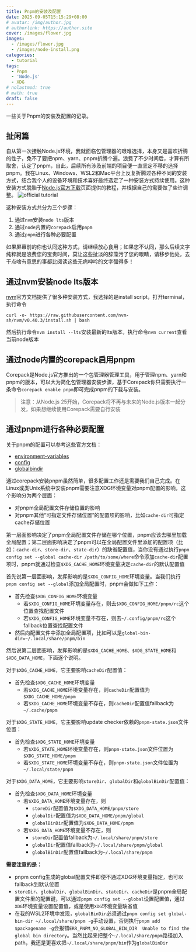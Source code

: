 ```yaml
---
title: Pnpm的安装及配置
date: 2025-09-05T15:15:29+08:00
# avatar: /img/author.jpg
# authorlink: https://author.site
cover: /images/flower.jpg
images:
  - /images/flower.jpg
  - /images/node-install.png
categories:
  - tutorial
tags:
  - Pnpm
  - 'Node.js'
  - XDG
# nolastmod: true
# math: true
draft: false
---
```


一些关于Pnpm的安装及配置的记录。

<!--more-->

## 扯闲篇

自从第一次接触Node.js环境，我就面临包管理器的艰难选择，本身又是喜欢折腾的性子，免不了要把npm、yarn、pnpm折腾个遍。浪费了不少时间后，才算有所取舍，认定了pnpm，自此，后续所有涉及前端的项目便一直坚定不移的选择pnpm。我在Linux、Windows、WSL2和Mac平台上反复折腾过各种不同的安装方式，结合我个人的设备环境和技术喜好最终选定了一种安装方式持续使用。这种安装方式脱胎于[Node.js官方下载](https://nodejs.org/en/download)页面提供的教程，并根据自己的需要做了些许调整。
![official tutorial](/images/node-install.png)

这种安装方式共分为三个步骤：

1. 通过`nvm`安装`node lts`版本
1. 通过`node`内置的`corepack`启用`pnpm`
1. 通过`pnpm`进行各种必要配置

如果屏幕前的你也认同这种方式，请继续放心食用；如果您不认同，那么后续文字纯粹就是浪费您的宝贵时间，莫让这些扯淡的辞藻污了您的眼睛，请移步他处，去干点啥有意思的事都比阅读这些无病呻吟的文字强得多！

## 通过nvm安装node lts版本

[nvm](https://github.com/nvm-sh/nvm)官方文档提供了很多种安装方式，我选择的是install script，打开terminal，执行命令

```shell
curl -o- https://raw.githubusercontent.com/nvm-sh/nvm/v0.40.3/install.sh | bash
```

然后执行命令`nvm install --lts`安装最新的lts版本，执行命令`nvm current`查看当前node版本

## 通过node内置的corepack启用pnpm

Corepack是Node.js官方推出的一个包管理器管理工具，用于管理npm、yarn和pnpm的版本，可以大为简化包管理器安装步骤，基于Corepack你只需要执行一条命令`corepack enable pnpm`即可完成pnpm的下载与安装。

> 注意：从Node.js 25开始，Corepack将不再与未来的Node.js版本一起分发，如果想继续使用Corepack需要自行安装

## 通过pnpm进行各种必要配置

关于pnpm的配置可以参考这些官方文档：

- [environment-variables](https://pnpm.io/pnpm-cli#environment-variables)
- [config](https://pnpm.io/cli/config)
- [globalbindir](https://pnpm.io/settings#globalbindir)

通过corepack安装pnpm虽然简单，很多配置工作还是需要我们自己完成。在Linux或类Unix系统中安装pnpm需要注意XDG环境变量对pnpm配置的影响，这个影响分为两个层面：

- 对pnpm全局配置文件存储位置的影响
- 对pnpm其他“可指定文件存储位置”的配置项的影响，比如`cache-dir`可指定cache存储位置

第一层面影响决定了pnpm全局配置文件存储在哪个位置，pnpm应该去哪里加载全局配置；第二层面影响决定了pnpm可以在全局配置文件里添加的配置项（比如：`cache-dir`、`store-dir`、`state-dir`）的缺省配置值，当你没有通过执行`pnpm config set --global cache-dir /path/to/some/where`命令添加`cache-dir`配置项时，pnpm就通过检查`$XDG_CACHE_HOME`环境变量决定`cache-dir`的默认配置值

首先说第一层面影响，发挥影响的是`$XDG_CONFIG_HOME`环境变量。当我们执行`pnpm config set --global`添加全局配置时，pnpm会做如下工作：

- 首先检查`$XDG_CONFIG_HOME`环境变量
  - 若`$XDG_CONFIG_HOME`环境变量存在，则去`$XDG_CONFIG_HOME/pnpm/rc`这个位置查找配置文件
  - 若`$XDG_CONFIG_HOME`环境变量不存在，则去`~/.config/pnpm/rc`这个fallback位置查找配置文件
- 然后向配置文件中添加全局配置项，比如可以是`global-bin-dir=~/.local/share/pnpm/bin`

然后说第二层面影响，发挥影响的是`$XDG_CACHE_HOME`、`$XDG_STATE_HOME`和`$XDG_DATA_HOME`，下面逐个说明。

对于`$XDG_CACHE_HOME`，它主要影响`cacheDir`配置值：

- 首先检查`$XDG_CACHE_HOME`环境变量
  - 若`$XDG_CACHE_HOME`环境变量存在，则`cacheDir`配置值为`$XDG_CACHE_HOME/pnpm`
  - 若`$XDG_CACHE_HOME`环境变量不存在，则`cacheDir`配置值fallback为`~/.cache/pnpm`

对于`$XDG_STATE_HOME`，它主要影响update checker依赖的`pnpm-state.json`文件位置：

- 首先检查`$XDG_STATE_HOME`环境变量
  - 若`$XDG_STATE_HOME`环境变量存在，则`pnpm-state.json`文件位置为`$XDG_STATE_HOME/pnpm`
  - 若`$XDG_STATE_HOME`环境变量不存在，则`pnpm-state.json`文件位置为`~/.local/state/pnpm`

对于`$XDG_DATA_HOME`，它主要影响`storeDir`、`globalDir`和`globalBinDir`配置值：

- 首先检查`$XDG_DATA_HOME`环境变量
  - 若`$XDG_DATA_HOME`环境变量存在，则
    - `storeDir`配置值为`$XDG_DATA_HOME/pnpm/store`
    - `globalDir`配置值为`$XDG_DATA_HOME/pnpm/global`
    - `globalBinDir`配置值为`$XDG_DATA_HOME/pnpm`
  - 若`$XDG_DATA_HOME`环境变量不存在，则
    - `storeDir`配置值fallback为`~/.local/share/pnpm/store`
    - `globalDir`配置值fallback为`~/.local/share/pnpm/global`
    - `globalBinDir`配置值fallback为`~/.local/share/pnpm`

**需要注意的是：**

- pnpm config生成的global配置文件即便不通过XDG环境变量指定，也可以fallback到默认位置
- `storeDir`、`globalDir`、`globalBinDir`、`stateDir`、`cacheDir`是pnpm全局配置文件里的配置键，可以通过`pnpm config set --global`设置配置值，通过`XDG`环境变量设置配置值，或是使用`XDG`环境变量缺省值
- 在我的WSL2环境中发现，`globalBinDir`必须通过`pnpm config set global-bin-dir ~/.local/share/pnpm -g`手动设置，否则执行`pnpm add $packagename -g`会报错`ERR_PNPM_NO_GLOBAL_BIN_DIR  Unable to find the global bin directory`。当然比起来把整个`~/.local/share/pnpm`路径加入path，我还是更喜欢把`~/.local/share/pnpm/bin`作为`globalBinDir`

